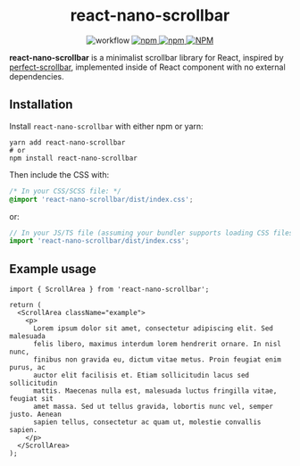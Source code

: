 <h1 align="center">
react-nano-scrollbar
</h1>

<p align="center">
<img alt="workflow" src="https://img.shields.io/github/workflow/status/mat-sz/react-nano-scrollbar/CI">
<a href="https://npmjs.com/package/react-nano-scrollbar">
<img alt="npm" src="https://img.shields.io/npm/v/react-nano-scrollbar">
<img alt="npm" src="https://img.shields.io/npm/dw/react-nano-scrollbar">
<img alt="NPM" src="https://img.shields.io/npm/l/react-nano-scrollbar">
</a>
</p>

**react-nano-scrollbar** is a minimalist scrollbar library for React, inspired by [perfect-scrollbar](https://github.com/mdbootstrap/perfect-scrollbar), implemented inside of React component with no external dependencies.

## Installation

Install `react-nano-scrollbar` with either npm or yarn:

```
yarn add react-nano-scrollbar
# or
npm install react-nano-scrollbar
```

Then include the CSS with:

```css
/* In your CSS/SCSS file: */
@import 'react-nano-scrollbar/dist/index.css';
```

or:

```js
// In your JS/TS file (assuming your bundler supports loading CSS files):
import 'react-nano-scrollbar/dist/index.css';
```

## Example usage

```tsx
import { ScrollArea } from 'react-nano-scrollbar';

return (
  <ScrollArea className="example">
    <p>
      Lorem ipsum dolor sit amet, consectetur adipiscing elit. Sed malesuada
      felis libero, maximus interdum lorem hendrerit ornare. In nisl nunc,
      finibus non gravida eu, dictum vitae metus. Proin feugiat enim purus, ac
      auctor elit facilisis et. Etiam sollicitudin lacus sed sollicitudin
      mattis. Maecenas nulla est, malesuada luctus fringilla vitae, feugiat sit
      amet massa. Sed ut tellus gravida, lobortis nunc vel, semper justo. Aenean
      sapien tellus, consectetur ac quam ut, molestie convallis sapien.
    </p>
  </ScrollArea>
);
```
